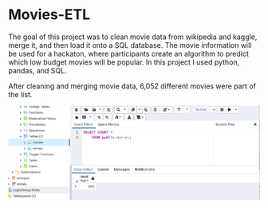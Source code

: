 # Movies-ETL

The goal of this project was to clean movie data from wikipedia and kaggle, merge it, and then load it onto a SQL database. The movie information will be used for a hackaton, where participants create an algorithm to predict which low budget movies will be popular. In this project I used python, pandas, and SQL. 

After cleaning and merging movie data, 6,052 different movies were part of the list.

![](Resources/movies_query.png)
